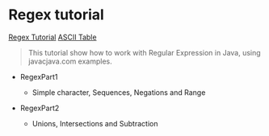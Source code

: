 # Regex tutorial
[Regex Tutorial](http://www.javacjava.com/RegexTutorials.aspx)
[ASCII Table](http://www.asciitable.com/) 

> This tutorial show how to work with Regular Expression in Java, using javacjava.com examples.

- RegexPart1
	- Simple character, Sequences, Negations and Range 

- RegexPart2
	- Unions, Intersections and Subtraction